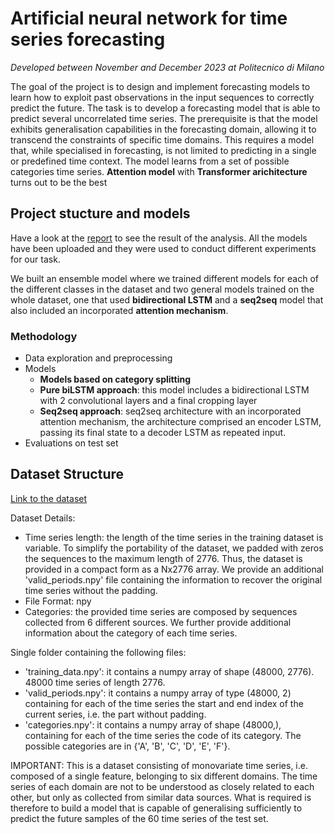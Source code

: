 # Artificial neural network for time series forecasting

*Developed between November and December 2023 at Politecnico di Milano*

The goal of the project is to design and implement forecasting models to learn how to exploit past observations in the input sequences to correctly predict the future. The task is to develop a forecasting model that is able to predict several uncorrelated time series. The prerequisite is that the model exhibits generalisation capabilities in the forecasting domain, allowing it to transcend the constraints of specific time domains. This requires a model that, while specialised in forecasting, is not limited to predicting in a single or predefined time context.
The model learns from a set of possible categories time series. **Attention model** with **Transformer arichitecture** turns out to be the best

## Project stucture and models
Have a look at the [report](https://github.com/lorenzofranze/ANN-time-series-forecasting/blob/main/report.pdf) to see the result of the analysis.
All the models have been uploaded and they were used to conduct different experiments for our task. 

We built an ensemble model where we trained different models for each of the different classes in the dataset and two general models trained on the whole dataset, one that used **bidirectional LSTM** and a **seq2seq** model that also included an incorporated **attention mechanism**.

### Methodology
- Data exploration and preprocessing
- Models
  - **Models based on category splitting**
  - **Pure biLSTM approach**: this model includes a bidirectional LSTM with 2 convolutional layers and a final cropping layer
  - **Seq2seq approach**:  seq2seq architecture with an incorporated attention mechanism, the architecture comprised an encoder LSTM, passing its final state to a decoder LSTM as repeated input.
- Evaluations on test set

## Dataset Structure

[Link to the dataset](https://drive.google.com/drive/u/0/folders/1127Igo4_-CgMiVyRzG5aCiKEq0z9Kiwa)

Dataset Details:
* Time series length: the length of the time series in the training dataset is variable. To simplify the portability of the dataset, we padded with zeros the sequences to the maximum length of 2776. Thus, the dataset is provided in a compact form as a Nx2776 array. We provide an additional 'valid_periods.npy' file containing the information to recover the original time series without the padding.
* File Format: npy
* Categories: the provided time series are composed by sequences collected from 6 different sources. We further provide additional information about the category of each time series.

Single folder containing the following files:
* 'training_data.npy': it contains a numpy array of shape (48000, 2776). 48000 time series of length 2776.
* 'valid_periods.npy': it contains a numpy array of type (48000, 2) containing for each of the time series the start and end index of the current series, i.e. the part without padding.
* 'categories.npy': it contains a numpy array of shape (48000,), containing for each of the time series the code of its category. The possible categories are in {'A', 'B', 'C', 'D', 'E', 'F'}.

IMPORTANT: This is a dataset consisting of monovariate time series, i.e. composed of a single feature, belonging to six different domains. The time series of each domain are not to be understood as closely related to each other, but only as collected from similar data sources.
What is required is therefore to build a model that is capable of generalising sufficiently to predict the future samples of the 60 time series of the test set.









